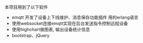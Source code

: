 本项目用到了以下软件

- emqtt 开发了设备上下线维护、消息保存功能插件 用的erlang语言
- 使用websocket连接emqtt实现在后台发送指令控制远程设备
- 使用highchart做图表, 输出设备统计信息
- bootstrap、jQuery